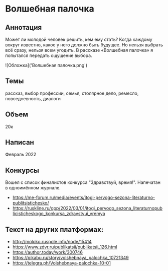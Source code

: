 # Волшебная палочка

## Аннотация
Может ли молодой человек решить, кем ему стать? Когда каждому вокруг известно, какое у него должно быть будущее. Но нельзя выбрать всё сразу, нельзя всем угодить. В рассказе «Волшебная палочка» я попытался передать ощущение выбора.

![Обложка]('Волшебная палочка.png')

## Темы
рассказ, выбор профессии, семья, столярное дело, ремесло, повседневность, диалоги

## Объем
20к

## Написан
Февраль 2022

## Конкурсы
Вошел с список финалистов конкурса "Здравствуй, время!".
Напечатан в одноимённом журнале.
- https://me-forum.ru/media/events/itogi-pervogo-sezona-literaturno-publitsistichesko/
- https://ruskline.ru/opp/2022/03/01/itogi_pervogo_sezona_literaturnopublicisticheskogo_konkursa_zdravstvui_vremya

## Текст на других платформах:
- http://moloko.ruspole.info/node/15414
- https://www.zdvr.ru/publikatsii/publikatsii_126.html
- https://author.today/work/300746
- https://pikabu.ru/story/volshebnaya_palochka_10721349
- https://telegra.ph/Volshebnaya-palochka-10-01